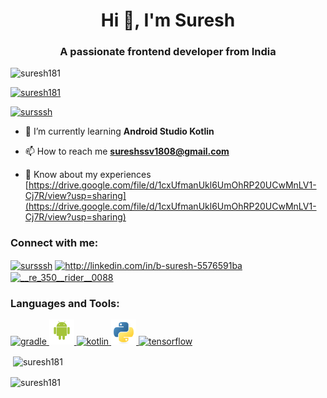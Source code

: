 <h1 align="center">Hi 👋, I'm Suresh</h1>
<h3 align="center">A passionate frontend developer from India</h3>

<p align="left"> <img src="https://komarev.com/ghpvc/?username=suresh181&label=Profile%20views&color=0e75b6&style=flat" alt="suresh181" /> </p>

<p align="left"> <a href="https://github.com/ryo-ma/github-profile-trophy"><img src="https://github-profile-trophy.vercel.app/?username=suresh181" alt="suresh181" /></a> </p>

<p align="left"> <a href="https://twitter.com/sursssh" target="blank"><img src="https://img.shields.io/twitter/follow/sursssh?logo=twitter&style=for-the-badge" alt="sursssh" /></a> </p>

- 🌱 I’m currently learning **Android Studio Kotlin**

- 📫 How to reach me **sureshssv1808@gmail.com**

- 📄 Know about my experiences [https://drive.google.com/file/d/1cxUfmanUkl6UmOhRP20UCwMnLV1-Cj7R/view?usp=sharing](https://drive.google.com/file/d/1cxUfmanUkl6UmOhRP20UCwMnLV1-Cj7R/view?usp=sharing)

<h3 align="left">Connect with me:</h3>
<p align="left">
<a href="https://twitter.com/sursssh" target="blank"><img align="center" src="https://raw.githubusercontent.com/rahuldkjain/github-profile-readme-generator/master/src/images/icons/Social/twitter.svg" alt="sursssh" height="30" width="40" /></a>
<a href="https://linkedin.com/in/http://linkedin.com/in/b-suresh-5576591ba" target="blank"><img align="center" src="https://raw.githubusercontent.com/rahuldkjain/github-profile-readme-generator/master/src/images/icons/Social/linked-in-alt.svg" alt="http://linkedin.com/in/b-suresh-5576591ba" height="30" width="40" /></a>
<a href="https://instagram.com/__re_350__rider__0088" target="blank"><img align="center" src="https://raw.githubusercontent.com/rahuldkjain/github-profile-readme-generator/master/src/images/icons/Social/instagram.svg" alt="__re_350__rider__0088" height="30" width="40" /></a>
</p>

<h3 align="left">Languages and Tools:</h3>
<p align="left">
  <a href = "https://gradle.org/"target="_blank"> <img src = "https://dashboard.snapcraft.io/site_media/appmedia/2020/07/gradle.png"alt="gradle" width="40" height="40"</a><a href="https://developer.android.com" target="_blank"> <img src="https://raw.githubusercontent.com/devicons/devicon/master/icons/android/android-original-wordmark.svg" alt="android" width="40" height="40"/> </a> <a href="https://kotlinlang.org" target="_blank"> <img src="https://www.vectorlogo.zone/logos/kotlinlang/kotlinlang-icon.svg" alt="kotlin" width="40" height="40"/> </a> <a href="https://www.python.org" target="_blank"> <img src="https://raw.githubusercontent.com/devicons/devicon/master/icons/python/python-original.svg" alt="python" width="40" height="40"/> </a> <a href="https://www.tensorflow.org" target="_blank"> <img src="https://www.vectorlogo.zone/logos/tensorflow/tensorflow-icon.svg" alt="tensorflow" width="40" height="40"/> </a> </p>

<p>&nbsp;<img align="center" src="https://github-readme-stats.vercel.app/api?username=suresh181&show_icons=true&locale=en" alt="suresh181" /></p>

<p><img align="center" src="https://github-readme-streak-stats.herokuapp.com/?user=suresh181&theme=dark" alt="suresh181" /></p>
